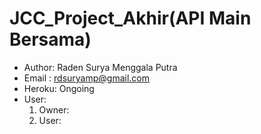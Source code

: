 # JCC_Project_Akhir(API Main Bersama)
- Author: Raden Surya Menggala Putra
- Email : rdsuryamp@gmail.com
- Heroku: Ongoing
- User:
  1. Owner:
  2. User:
